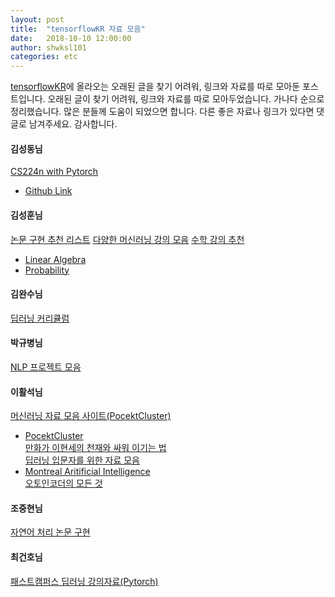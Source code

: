 ```yaml
---
layout: post
title:  "tensorflowKR 자료 모음"
date:   2018-10-10 12:00:00
author: shwksl101
categories: etc
---
```


[tensorflowKR](https://www.facebook.com/groups/TensorFlowKR/)에 올라오는 오래된 글을 찾기 어려워, 링크와 자료를 따로 모아둔 포스트입니다.
오래된 글이 찾기 어려워, 링크와 자료를 따로 모아두었습니다. 가나다 순으로 정리했습니다.
많은 분들께 도움이 되었으면 합니다. 다른 좋은 자료나 링크가 있다면 댓글로 남겨주세요.
감사합니다.

#### 김성동님
[CS224n with Pytorch](https://www.facebook.com/groups/TensorFlowKR/permalink/557667904574272/)
* [Github Link](https://github.com/DSKSD/DeepNLP-models-Pytorch)

#### 김성훈님
[논문 구현 추천 리스트](https://www.facebook.com/groups/TensorFlowKR/permalink/683550341986027/)
[다양한 머신러닝 강의 모음](https://www.facebook.com/groups/TensorFlowKR/permalink/576695412671521/)
[수학 강의 추천](https://www.facebook.com/groups/TensorFlowKR/permalink/752194238454970/)
* [Linear Algebra](https://www.youtube.com/watch?v=ZK3O402wf1c&list=PLE7DDD91010BC51F8&index=1)
* [Probability](https://www.youtube.com/watch?v=KbB0FjPg0mw&list=PL2SOU6wwxB0uwwH80KTQ6ht66KWxbzTIo&index=1)

#### 김완수님
[딥러닝 커리큘럼](https://www.facebook.com/groups/TensorFlowKR/permalink/752274848446909/)

#### 박규병님
[NLP 프로젝트 모음](https://www.facebook.com/groups/TensorFlowKR/permalink/759277004413360/)

#### 이활석님
[머신러닝 자료 모음 사이트(PocektCluster)](https://www.facebook.com/groups/TensorFlowKR/permalink/761143780893349/)
* [PocektCluster](https://blog.pocketcluster.io/)  
[만화가 이현세의 천재와 싸워 이기는 법](https://www.facebook.com/groups/TensorFlowKR/permalink/468480420159688/)  
[딥러닝 입문자를 위한 자료 모음](https://www.facebook.com/groups/TensorFlowKR/permalink/741563959517998/)  
* [Montreal Aritificial Intelligence](https://montrealartificialintelligence.com/)  
[오토인코더의 모든 것](https://www.facebook.com/groups/TensorFlowKR/permalink/645625035778558/)

#### 조중현님
[자연어 처리 논문 구현](https://www.facebook.com/groups/TensorFlowKR/permalink/765424337131960/)

#### 최건호님
[패스트캠퍼스 딥러닝 강의자료(Pytorch)](https://www.facebook.com/groups/TensorFlowKR/permalink/534667666874296/)
